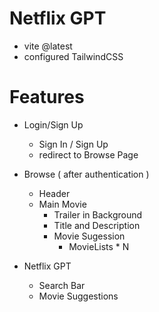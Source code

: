 # Netflix GPT 

- vite @latest 
- configured TailwindCSS


# Features

- Login/Sign Up
  - Sign In / Sign Up
  - redirect to Browse Page

- Browse ( after authentication )
  - Header
  - Main Movie
    - Trailer in Background
    - Title and Description
    - Movie Sugession
      - MovieLists * N 

- Netflix GPT
  - Search Bar
  - Movie Suggestions
